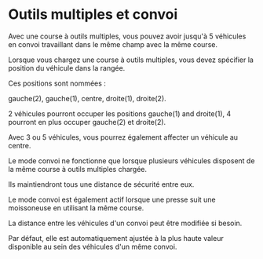 # Outils multiples et convoi

  
  
Avec une course à outils multiples, vous pouvez avoir jusqu'à 5 véhicules en convoi travaillant dans le même champ avec la même course.  
  


  
  
Lorsque vous chargez une course à outils multiples, vous devez spécifier la position du véhicule dans la rangée.  
  
Ces positions sont nommées :  
  
gauche(2), gauche(1), centre, droite(1), droite(2).  
  
2 véhicules pourront occuper les positions gauche(1) and droite(1), 4 pourront en plus occuper gauche(2) et droite(2).  
  
Avec 3 ou 5 véhicules, vous pourrez également affecter un véhicule au centre.  
  


  
  
Le mode convoi ne fonctionne que lorsque plusieurs véhicules disposent de la même course à outils multiples chargée.  
  
Ils maintiendront tous une distance de sécurité entre eux.  
  
Le mode convoi est également actif lorsque une presse suit une moissoneuse en utilisant la même course.  
  


  
  
La distance entre les véhicules d'un convoi peut être modifiée si besoin.  
  
Par défaut, elle est automatiquement ajustée à la plus haute valeur disponible au sein des véhicules d'un même convoi.  
  


